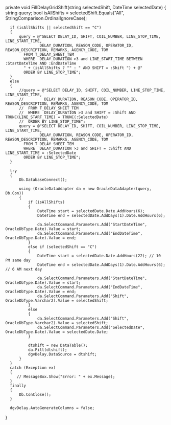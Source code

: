   private void FillDelayGridShift(string selectedShift, DateTime selectedDate)
  {
      string query;
      bool isAllShifts = selectedShift.Equals("All", StringComparison.OrdinalIgnoreCase);

      if (isAllShifts || selectedShift == "C")
      {
          query = @"SELECT DELAY_ID, SHIFT, COIL_NUMBER, LINE_STOP_TIME, LINE_START_TIME,
                   DELAY_DURATION, REASON_CODE, OPERATOR_ID, REASON_DESCRIPTION, REMARKS, AGENCY_CODE, TOM
            FROM T_DELAY_SHEET_TEM
            WHERE  DELAY_DURATION >3 and LINE_START_TIME BETWEEN :StartDateTime AND :EndDateTime
            " + (isAllShifts ? "" : " AND SHIFT = :Shift ") + @"
            ORDER BY LINE_STOP_TIME";
      }
      else
      {
          //query = @"SELECT DELAY_ID, SHIFT, COIL_NUMBER, LINE_STOP_TIME, LINE_START_TIME,
          //         DELAY_DURATION, REASON_CODE, OPERATOR_ID, REASON_DESCRIPTION, REMARKS, AGENCY_CODE, TOM
          //  FROM T_DELAY_SHEET_TEM
          //  WHERE  DELAY_DURATION >3 and SHIFT = :Shift AND TRUNC(LINE_START_TIME) = TRUNC(:SelectedDate)
          //  ORDER BY LINE_STOP_TIME";
          query = @"SELECT DELAY_ID, SHIFT, COIL_NUMBER, LINE_STOP_TIME, LINE_START_TIME,
                   DELAY_DURATION, REASON_CODE, OPERATOR_ID, REASON_DESCRIPTION, REMARKS, AGENCY_CODE, TOM
            FROM T_DELAY_SHEET_TEM
            WHERE  DELAY_DURATION >3 and SHIFT = :Shift AND LINE_START_TIME = :SelectedDate
            ORDER BY LINE_STOP_TIME";
      }

      try
      {
          Db.DatabaseConnect();

          using (OracleDataAdapter da = new OracleDataAdapter(query, Db.Con))
          {
              if (isAllShifts)
              {
                  DateTime start = selectedDate.Date.AddHours(6);
                  DateTime end = selectedDate.AddDays(1).Date.AddHours(6);

                  da.SelectCommand.Parameters.Add("StartDateTime", OracleDbType.Date).Value = start;
                  da.SelectCommand.Parameters.Add("EndDateTime", OracleDbType.Date).Value = end;
              }
              else if (selectedShift == "C")
              {
                  DateTime start = selectedDate.Date.AddHours(22); // 10 PM same day
                  DateTime end = selectedDate.AddDays(1).Date.AddHours(6); // 6 AM next day

                  da.SelectCommand.Parameters.Add("StartDateTime", OracleDbType.Date).Value = start;
                  da.SelectCommand.Parameters.Add("EndDateTime", OracleDbType.Date).Value = end;
                  da.SelectCommand.Parameters.Add("Shift", OracleDbType.Varchar2).Value = selectedShift;
              }
              else
              {
                  da.SelectCommand.Parameters.Add("Shift", OracleDbType.Varchar2).Value = selectedShift;
                  da.SelectCommand.Parameters.Add("SelectedDate", OracleDbType.Date).Value = selectedDate.Date;
              }

              dtshift = new DataTable();
              da.Fill(dtshift);
              dgvDelay.DataSource = dtshift;
          }
      }
      catch (Exception ex)
      {
         // MessageBox.Show("Error: " + ex.Message);
      }
      finally
      {
          Db.ConClose();
      }

      dgvDelay.AutoGenerateColumns = false;
  }
